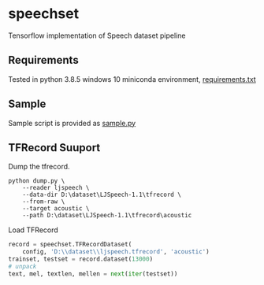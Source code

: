 # speechset

Tensorflow implementation of Speech dataset pipeline

## Requirements

Tested in python 3.8.5 windows 10 miniconda environment, [requirements.txt](./requirements.txt)

## Sample

Sample script is provided as [sample.py](./sample.py)

## TFRecord Suuport

Dump the tfrecord.
```
python dump.py \
    --reader ljspeech \
    --data-dir D:\dataset\LJSpeech-1.1\tfrecord \
    --from-raw \
    --target acoustic \
    --path D:\dataset\LJSpeech-1.1\tfrecord\acoustic
```

Load TFRecord
```python
record = speechset.TFRecordDataset(
    config, 'D:\\dataset\\ljspeech.tfrecord', 'acoustic')
trainset, testset = record.dataset(13000)
# unpack
text, mel, textlen, mellen = next(iter(testset))
```
